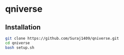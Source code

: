 # qniverse
## Installation

```bash
git clone https://github.com/Suraj1409/qniverse.git
cd qniverse
bash setup.sh